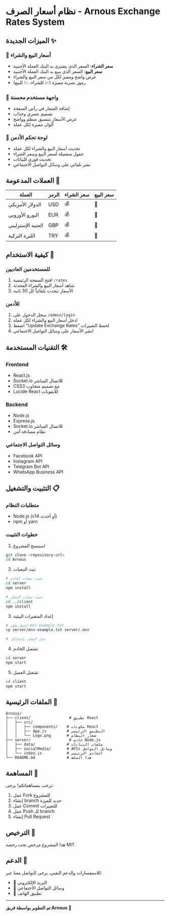 # نظام أسعار الصرف - Arnous Exchange Rates System

## الميزات الجديدة ✨

### 🏦 أسعار البيع والشراء
- **سعر الشراء**: السعر الذي يشتري به البنك العملة الأجنبية
- **سعر البيع**: السعر الذي يبيع به البنك العملة الأجنبية
- عرض واضح ومميز لكل من سعر البيع والشراء
- رموز بصرية مميزة (📈 للشراء، 📉 للبيع)

### 🎨 واجهة مستخدم محسنة
- إضافة الشعار في رأس الصفحة
- تصميم عصري وجذاب
- عرض الأسعار بتنسيق منظم وواضح
- ألوان مميزة لكل عملة

### 🔐 لوحة تحكم الأدمن
- تحديث أسعار البيع والشراء لكل عملة
- حقول منفصلة لسعر البيع وسعر الشراء
- تحديث فوري للبيانات
- نشر تلقائي على وسائل التواصل الاجتماعي

## العملات المدعومة 💱

| العملة | الرمز | سعر الشراء | سعر البيع |
|--------|-------|------------|-----------|
| الدولار الأمريكي | USD | 💰 | 💸 |
| اليورو الأوروبي | EUR | 💰 | 💸 |
| الجنيه الإسترليني | GBP | 💰 | 💸 |
| الليرة التركية | TRY | 💰 | 💸 |

## كيفية الاستخدام 🚀

### للمستخدمين العاديين
1. افتح الصفحة الرئيسية `/rates`
2. شاهد أسعار البيع والشراء المحدثة
3. الأسعار تتحدث تلقائياً كل 30 ثانية

### للأدمن
1. سجل الدخول على `/admin/login`
2. ادخل أسعار البيع والشراء لكل عملة
3. اضغط "Update Exchange Rates" لحفظ التغييرات
4. انشر الأسعار على وسائل التواصل الاجتماعي

## التقنيات المستخدمة 🛠️

### Frontend
- React.js
- Socket.io للاتصال المباشر
- CSS3 مع تصميم متجاوب
- Lucide React للأيقونات

### Backend
- Node.js
- Express.js
- Socket.io للاتصال المباشر
- نظام مصادقة آمن

### وسائل التواصل الاجتماعي
- Facebook API
- Instagram API
- Telegram Bot API
- WhatsApp Business API

## التثبيت والتشغيل 📋

### متطلبات النظام
- Node.js (v14 أو أحدث)
- npm أو yarn

### خطوات التثبيت
1. استنسخ المشروع
```bash
git clone <repository-url>
cd Arnous
```

2. ثبت التبعيات
```bash
# تثبيت تبعيات الخادم
cd server
npm install

# تثبيت تبعيات العميل
cd ../client
npm install
```

3. إعداد المتغيرات البيئية
```bash
# انسخ ملف env-example.txt
cp server/env-example.txt server/.env

# عدل الملف بإعداداتك
```

4. تشغيل الخادم
```bash
cd server
npm start
```

5. تشغيل العميل
```bash
cd client
npm start
```

## الملفات الرئيسية 📁

```
Arnous/
├── client/                 # تطبيق React
│   ├── src/
│   │   ├── components/    # مكونات React
│   │   ├── App.js         # التطبيق الرئيسي
│   │   └── Logo.png       # شعار النظام
├── server/                 # خادم Node.js
│   ├── data/              # ملفات البيانات
│   ├── socialMedia/       # APIs وسائل التواصل
│   └── index.js           # الخادم الرئيسي
└── README.md              # هذا الملف
```

## المساهمة 🤝

نرحب بمساهماتكم! يرجى:
1. عمل Fork للمشروع
2. إنشاء branch جديد للميزة
3. عمل Commit للتغييرات
4. عمل Push للـ branch
5. إنشاء Pull Request

## الترخيص 📄

هذا المشروع مرخص تحت رخصة MIT.

## الدعم 💬

للاستفسارات والدعم التقني، يرجى التواصل معنا عبر:
- 📧 البريد الإلكتروني
- 💬 وسائل التواصل الاجتماعي
- 📱 تطبيق الهاتف

---

**تم التطوير بواسطة فريق Arnous** 🚀
